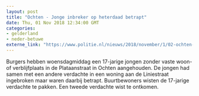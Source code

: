 ```yaml
---
layout: post
title: "Ochten - Jonge inbreker op heterdaad betrapt"
date: Thu, 01 Nov 2018 12:34:00 GMT
categories: 
- gelderland 
- neder-betuwe 
externe_link: "https://www.politie.nl/nieuws/2018/november/1/02-ochten-jonge-inbreker-op-heterdaad-betrapt.html"
---
```


Burgers hebben woensdagmiddag een 17-jarige jongen zonder vaste woon- of verblijfplaats in de Plataanstraat in Ochten aangehouden. De jongen had samen met een andere verdachte in een woning aan de Liniestraat ingebroken maar waren daarbij betrapt. Buurtbewoners wisten de 17-jarige verdachte te pakken. Een tweede verdachte wist te ontkomen.
